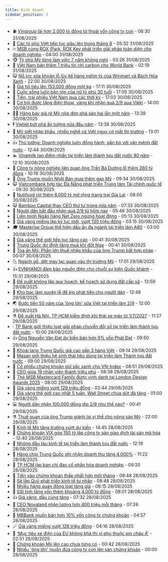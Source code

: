 ```yaml
---
title: Kinh doanh
sidebar_position: 3
---
```


<!-- vnexpress-kinh-doanh:START -->
- ⛽️ [Vingroup lãi hơn 2.000 tỷ đồng từ thoái vốn công ty con](https://vnexpress.net/vingroup-lai-hon-2-000-ty-dong-tu-thoai-von-cong-ty-con-4933701.html) - 06:30 31/08/2025
- 🐲 [Các tỷ phú Việt tiếp tục giàu lên trong tháng 8](https://vnexpress.net/cac-ty-phu-viet-tiep-tuc-giau-len-trong-thang-8-4933612.html) - 05:32 31/08/2025
- 🔥 [MSB cùng ROX iPark, ROX Key phát triển giải pháp toàn diện cho doanh nghiệp](https://vnexpress.net/msb-cung-rox-ipark-rox-key-phat-trien-giai-phap-toan-dien-cho-doanh-nghiep-4933452.html) - 04:00 31/08/2025
- 🐵 [Tỷ phú Mỹ từng làm việc 7 năm không nghỉ](https://vnexpress.net/ty-phu-my-tung-lam-viec-7-nam-khong-nghi-4933588.html) - 03:26 31/08/2025
- 🦅 [Việt Nam bán thêm 1 triệu tín chỉ carbon cho World Bank](https://vnexpress.net/viet-nam-ban-them-1-trieu-tin-chi-carbon-cho-world-bank-4933629.html) - 02:19 31/08/2025
- 😺 [Nỗ lực xóa khoản lỗ lũy kế hàng nghìn tỷ của Winmart và Bách Hóa Xanh](https://vnexpress.net/winmart-va-bach-hoa-xanh-lo-luy-ke-bao-nhieu-4933436.html) - 22:00 30/08/2025
- 🤩 [Giá hồ tiêu lên 153.000 đồng một kg](https://vnexpress.net/gia-ho-tieu-len-153-000-dong-mot-kg-4933363.html) - 17:11 30/08/2025
- 🌮 [Cuộc sống luôn bận rộn của nữ tỷ phú 30 tuổi](https://vnexpress.net/cuoc-song-luon-ban-ron-cua-nu-ty-phu-30-tuoi-4932995.html) - 17:05 30/08/2025
- 🧰 [Tiền, trái phiếu Việt Nam qua các thời kỳ](https://vnexpress.net/tien-trai-phieu-viet-nam-qua-cac-thoi-ky-4933101.html) - 17:03 30/08/2025
- 🤔 [Cơ hội được tặng điện thoại, vàng khi nhận quà 2/9 qua Vikki](https://vnexpress.net/co-hoi-duoc-tang-dien-thoai-vang-khi-nhan-qua-2-9-qua-vikki-4933570.html) - 14:00 30/08/2025
- 🧑‍💻 [Hãng bay giá rẻ Mỹ nộp đơn phá sản hai lần một năm](https://vnexpress.net/hang-bay-gia-re-my-nop-don-pha-san-hai-lan-mot-nam-4933532.html) - 13:39 30/08/2025
- 🕴 [Vietjet bứt phá ấn tượng nửa đầu năm](https://vnexpress.net/vietjet-but-pha-an-tuong-nua-dau-nam-4933563.html) - 13:39 30/08/2025
- 🦩 [Mỹ siết nhập khẩu, nhiều nghề cá Việt nguy cơ mất thị trường](https://vnexpress.net/my-siet-nhap-khau-nhieu-nghe-ca-viet-nguy-co-mat-thi-truong-4933498.html) - 13:01 30/08/2025
- 👍 [Thủ tướng: Doanh nghiệp luôn đồng hành, gắn bó với vận mệnh đất nước](https://vnexpress.net/thu-tuong-doanh-nghiep-luon-dong-hanh-gan-bo-voi-van-menh-dat-nuoc-4933554.html) - 12:44 30/08/2025
- 🏊 [Vinamilk tạo điểm nhấn tại triển lãm thành tựu đất nước 80 năm](https://vnexpress.net/vinamilk-tao-diem-nhan-tai-trien-lam-thanh-tuu-dat-nuoc-80-nam-4933550.html) - 12:10 30/08/2025
- 🤡 [Công ty nông nghiệp liên quan ông Trần Bá Dương lỗ thêm 260 tỷ đồng](https://vnexpress.net/cong-ty-nong-nghiep-lien-quan-ong-tran-ba-duong-lo-them-260-ty-dong-4933471.html) - 10:19 30/08/2025
- 👀 [Ông Trump muốn Nhật Bản mua thêm gạo Mỹ](https://vnexpress.net/ong-trump-muon-nhat-ban-mua-them-gao-my-4933519.html) - 09:34 30/08/2025
- 😺 [Vietcombank hợp tác Đà Nẵng phát triển Trung tâm Tài chính quốc tế](https://vnexpress.net/vietcombank-hop-tac-da-nang-phat-trien-trung-tam-tai-chinh-quoc-te-4933005.html) - 09:30 30/08/2025
- 🦣 [Nutifood rót thêm 6.000 tỷ mở rộng trang trại Gia Lai](https://vnexpress.net/nutifood-rot-them-6-000-ty-mo-rong-trang-trai-gia-lai-4933466.html) - 08:00 30/08/2025
- 😺 [Bamboo Capital thay CEO thứ tư trong nửa năm](https://vnexpress.net/bamboo-capital-thay-ceo-thu-tu-trong-nua-nam-4933496.html) - 07:33 30/08/2025
- 💼 [Người dân bắt đầu nhận quà 2/9 từ hôm nay](https://vnexpress.net/nguoi-dan-bat-dau-nhan-qua-2-9-tu-hom-nay-4933462.html) - 05:48 30/08/2025
- 🤗 [Liên minh Ngân hàng Net Zero ngừng hoạt động](https://vnexpress.net/lien-minh-ngan-hang-net-zero-ngung-hoat-dong-4933216.html) - 05:13 30/08/2025
- 👀 [Giá vàng miếng lập kỷ lục mới, vượt 130 triệu đồng](https://vnexpress.net/gia-vang-mieng-lap-ky-luc-moi-vuot-130-trieu-dong-4933410.html) - 03:15 30/08/2025
- 🎓 [Masterise Group thể hiện dấu ấn đa ngành tại triển lãm A80](https://vnexpress.net/masterise-group-the-hien-dau-an-da-nganh-tai-trien-lam-a80-4933238.html) - 03:00 30/08/2025
- 🗽 [Giá vàng thế giới tiếp tục tăng cao](https://vnexpress.net/gia-vang-the-gioi-tiep-tuc-tang-cao-4933347.html) - 00:41 30/08/2025
- 🚀 [Trung Quốc dự định tăng mua khí đốt Nga](https://vnexpress.net/trung-quoc-du-dinh-tang-mua-khi-dot-nga-4933326.html) - 00:41 30/08/2025
- 🤗 [Tòa án Mỹ: Phần lớn thuế nhập khẩu của ông Trump bất hợp pháp](https://vnexpress.net/toa-an-my-phan-lon-thue-nhap-khau-cua-ong-trump-bat-hop-phap-4933344.html) - 00:07 30/08/2025
- 🌜 [Ngành gỗ, dệt may lạc quan vào thị trường Mỹ](https://vnexpress.net/nganh-go-det-may-lac-quan-vao-thi-truong-my-4933213.html) - 17:01 29/08/2025
- 👍 [EVNHANOI đảm bảo nguồn điện cho chuỗi sự kiện Quốc khánh](https://vnexpress.net/evnhanoi-dam-bao-nguon-dien-cho-chuoi-su-kien-quoc-khanh-4933300.html) - 15:31 29/08/2025
- 🤖 [Đề xuất không lập quy hoạch, kế hoạch sử dụng đất cấp xã](https://vnexpress.net/de-xuat-khong-lap-quy-hoach-ke-hoach-su-dung-dat-cap-xa-4933288.html) - 13:59 29/08/2025
- 🫣 [Kho bạc làm xuyên lễ để kịp phát tiền cho người dân](https://vnexpress.net/kho-bac-lam-xuyen-le-de-kip-phat-tien-cho-nguoi-dan-4933277.html) - 12:48 29/08/2025
- 🌏 [Bước tiến 50 năm của &#39;ông lớn&#39; sữa Việt tại triển lãm 2/9](https://vnexpress.net/buoc-tien-50-nam-cua-ong-lon-sua-viet-tai-trien-lam-2-9-4932779.html) - 12:00 29/08/2025
- ⚗️ [Đề xuất Hà Nội, TP HCM kiểm định khí thải xe máy từ 1/7/2027](https://vnexpress.net/de-xuat-ha-noi-tp-hcm-kiem-dinh-khi-thai-xe-may-tu-1-7-2027-4933091.html) - 11:27 29/08/2025
- 🕯 [TP Bank giới thiệu loạt giải pháp chuyển đổi số tại triển lãm thành tựu đất nước](https://vnexpress.net/tp-bank-gioi-thieu-loat-giai-phap-chuyen-doi-so-tai-trien-lam-thanh-tuu-dat-nuoc-4933049.html) - 10:00 29/08/2025
- 👍 [Ông Nguyễn Văn Đạt dự kiến bán hơn 9% vốn Phát Đạt](https://vnexpress.net/ong-nguyen-van-dat-du-kien-ban-hon-9-von-phat-dat-4933218.html) - 09:50 29/08/2025
- 🤠 [Khoai lang Trung Quốc giá cao gấp 3 hàng Việt](https://vnexpress.net/khoai-lang-trung-quoc-gia-cao-gap-3-hang-viet-4931359.html) - 09:14 29/08/2025
- 🌊 [Masan giới thiệu hệ sinh thái tiêu dùng tại triển lãm Thành tựu đất nước](https://vnexpress.net/masan-gioi-thieu-he-sinh-thai-tieu-dung-tai-trien-lam-thanh-tuu-dat-nuoc-4933095.html) - 09:00 29/08/2025
- 🌈 [Cổ phiếu chứng khoán giữ sắc xanh cho VN-Index](https://vnexpress.net/co-phieu-chung-khoan-giu-sac-xanh-cho-vn-index-4933172.html) - 08:51 29/08/2025
- 🥳 [CEO giúp 19 nhân viên thành triệu phú](https://vnexpress.net/ceo-giup-19-nhan-vien-thanh-trieu-phu-4933161.html) - 08:38 29/08/2025
- 🐻 [Thẻ MSB Mastercard Family được vinh danh tại London Design Awards 2025](https://vnexpress.net/the-msb-mastercard-family-duoc-vinh-danh-tai-london-design-awards-2025-4933032.html) - 08:00 29/08/2025
- 💫 [Giá vàng miếng vượt 129 triệu đồng](https://vnexpress.net/gia-vang-moi-nhat-hom-nay-ngay-29-8-4932959.html) - 02:44 29/08/2025
- 🤩 [Giá vàng thế giới cao nhất 5 tuần, Wall Street chưa dứt đà tăng](https://vnexpress.net/gia-vang-the-gioi-cao-nhat-5-tuan-wall-street-chua-dut-da-tang-4932878.html) - 01:00 29/08/2025
- 💻 [Người dân nhận 100.000 đồng dịp 2/9 như thế nào?](https://vnexpress.net/nguoi-dan-nhan-100-000-dong-dip-2-9-nhu-the-nao-4932859.html) - 00:41 29/08/2025
- ⚗️ [Thuế quan của ông Trump giành lại vị thế cho nông sản Mỹ](https://vnexpress.net/thue-quan-cua-ong-trump-gianh-lai-vi-the-cho-nong-san-my-4932727.html) - 22:00 28/08/2025
- 🌈 [Kinh tế Mỹ tăng trưởng vượt dự kiến](https://vnexpress.net/kinh-te-my-tang-truong-vuot-du-kien-4932808.html) - 14:45 28/08/2025
- 🌝 [Chứng khoán VIX góp 150 tỷ lập công ty sàn giao dịch tài sản mã hóa](https://vnexpress.net/chung-khoan-vix-gop-150-ty-lap-cong-ty-san-giao-dich-tai-san-ma-hoa-4932744.html) - 12:40 28/08/2025
- 🥸 [Những đầu tàu kinh tế tại triển lãm thành tựu đất nước](https://vnexpress.net/nhung-dau-tau-kinh-te-tai-trien-lam-thanh-tuu-dat-nuoc-4932740.html) - 12:19 28/08/2025
- 🦆 [Hãng chip Trung Quốc ghi nhận doanh thu tăng 4.000%](https://vnexpress.net/hang-chip-trung-quoc-ghi-nhan-doanh-thu-tang-4-000-4932505.html) - 11:22 28/08/2025
- 🌋 [TP HCM lập ban chỉ đạo cổ phần hóa doanh nghiệp](https://vnexpress.net/tp-hcm-lap-ban-chi-dao-co-phan-hoa-doanh-nghiep-4932694.html) - 09:20 28/08/2025
- 🦍 [Tiền vào chứng khoán thấp nhất hơn một tháng](https://vnexpress.net/chung-khoan-hom-nay-28-8-thanh-khoan-thap-nhat-hon-mot-thang-4932697.html) - 08:48 28/08/2025
- 🤔 [Sẽ lập Quỹ phát triển kinh tế tư nhân](https://vnexpress.net/se-lap-quy-phat-trien-kinh-te-tu-nhan-4932686.html) - 08:48 28/08/2025
- 🧰 [Nhiều hàng quán đồng loạt tăng giá](https://vnexpress.net/nhieu-hang-quan-dong-loat-tang-gia-4932485.html) - 08:15 28/08/2025
- 🌝 [SSI tính tăng vốn thêm khoảng 4.000 tỷ đồng](https://vnexpress.net/ssi-tinh-tang-von-them-khoang-4-000-ty-dong-4932644.html) - 08:01 28/08/2025
- 👍 [Giá xăng, dầu cùng tăng](https://vnexpress.net/gia-xang-moi-nhat-hom-nay-28-8-4932650.html) - 07:32 28/08/2025
- 🗽 [CEO Novaland nhận lương hơn 400 triệu mỗi tháng](https://vnexpress.net/ceo-novaland-nhan-luong-hon-400-trieu-moi-thang-4932590.html) - 07:26 28/08/2025
- 🐎 [MBBank muốn bán hơn 10% vốn công ty chứng khoán](https://vnexpress.net/mbbank-muon-ban-hon-10-von-cong-ty-chung-khoan-4932588.html) - 04:57 28/08/2025
- 🪄 [Giá vàng miếng vượt 128 triệu đồng](https://vnexpress.net/gia-vang-mieng-vuot-128-trieu-dong-4932523.html) - 04:16 28/08/2025
- 🎊 [&#39;Mục tiêu xe điện của EU không khả thi vì phụ thuộc pin châu Á&#39;](https://vnexpress.net/muc-tieu-xe-dien-cua-eu-khong-kha-thi-vi-phu-thuoc-pin-chau-a-4932473.html) - 02:51 28/08/2025
- 🗽 [Chứng khoán Mỹ lên cao chưa từng có](https://vnexpress.net/chung-khoan-my-len-cao-chua-tung-co-4932412.html) - 00:42 28/08/2025
- 🦩 [Nhiều &#39;ông lớn&#39; muốn đưa công ty con lên sàn chứng khoán](https://vnexpress.net/nhieu-ong-lon-muon-dua-cong-ty-con-len-san-chung-khoan-4931904.html) - 00:00 28/08/2025<!-- vnexpress-kinh-doanh:END -->

